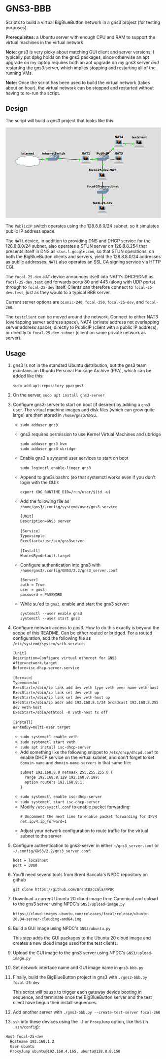 
# GNS3-BBB

Scripts to build a virtual BigBlueButton network in a gns3 project (for testing purposes).

**Prerequisites:** a Ubuntu server with enough CPU and RAM to support the virtual machines in the virtual network

**Note**: gns3 is very picky about matching GUI client and server versions.  I typically put dpkg holds
on the gns3 packages, since otherwise an apt upgrade on my laptop requires both an apt upgrade on my
gns3 server *and* restarting the gns3 server, which implies stopping and restarting all of the running VMs.

**Note:** Once the script has been used to build the virtual network (takes about an hour), the virtual network can be stopped
and restarted without having to re-run the script.

## Design

The script will build a gns3 project that looks like this:

![network diagram](README.png)

The `PublicIP` switch operates using the 128.8.8.0/24 subnet, so it simulates public IP address space.

The `NAT1` device, in addition to providing DNS and DHCP service for the 128.8.8.0/24 subnet, also
operates a STUN server on 128.8.8.254 that presents itself in DNS as `stun.l.google.com`, so that
STUN operations, on both the BigBlueButton clients and servers, yield the 128.8.8.0/24 addresses
as public addresses.  `NAT1` also operates an SSL CA signing service via HTTP CGI.

The `focal-25-dev-NAT` device announces itself into NAT1's DHCP/DNS as `focal-25-dev.test` and forwards
ports 80 and 443 (along with UDP ports) through to `focal-25-dev` itself.
Clients can therefore connect to `focal-25-dev.test`, just as they would to a typical BBB server.

Current server options are `bionic-240`, `focal-250`, `focal-25-dev`, and `focal-260`.

The `testclient` can be moved around the network.  Connect to either NAT3 (overlapping server address space),
NAT4 (private address not overlapping server address space), directly to PublicIP (client with a public IP address),
or directly to `focal-25-dev-subnet` (client on same private network as server).

## Usage

1. gns3 is not in the standard Ubuntu distribution, but the gns3 team maintains an Ubuntu Personal Package Archive (PPA),
   which can be added like this:

   `sudo add-apt-repository ppa:gns3`

1. On the server, `sudo apt install gns3-server`

1. Configure gns3-server to start on boot (if desired) by adding a `gns3` user.  The virtual machine images
   and disk files (which can grow quite large) are then stored in `/home/gns3/GNS3`.
   - `sudo adduser gns3`
   - gns3 requires permission to use Kernel Virtual Machines and ubridge

      ```
     sudo adduser gns3 kvm
     sudo adduser gns3 ubridge
      ```
   - Enable gns3's systemd user services to start on boot

      `sudo loginctl enable-linger gns3`

   - Append to gns3/.bashrc (so that systemctl works even if you don't login with the GUI):
      ```
      export XDG_RUNTIME_DIR=/run/user/$(id -u)
      ```
   - Add the following file as `/home/gns3/.config/systemd/user/gns3.service`:
      ```
      [Unit]
      Description=GNS3 server

      [Service]
      Type=simple
      ExecStart=/usr/bin/gns3server

      [Install]
      WantedBy=default.target
      ```
   - Configure authentication into gns3 with `/home/gns3/.config/GNS3/2.2/gns3_server.conf`:
      ```
      [Server]
      auth = True
      user = gns3
      password = PASSWORD
      ```
   - While su'ed to `gns3`, enable and start the gns3 server:
     ```
     systemctl --user enable gns3
     systemctl --user start gns3
     ```

3. Configure network access to gns3.  How to do this exactly is beyond the scope of this README.
   Can be either routed or bridged.  For a routed configuration, add the following file as `/etc/systemd/system/veth.service`:
   ```
   [Unit]
   Description=Configure virtual ethernet for GNS3
   After=network.target
   Before=isc-dhcp-server.service

   [Service]
   Type=oneshot
   ExecStart=/sbin/ip link add dev veth type veth peer name veth-host
   ExecStart=/sbin/ip link set dev veth up
   ExecStart=/sbin/ip link set dev veth-host up
   ExecStart=/sbin/ip addr add 192.168.8.1/24 broadcast 192.168.8.255 dev veth-host
   ExecStart=/sbin/ethtool -K veth-host tx off

   [Install]
   WantedBy=multi-user.target
   ```
   - `sudo systemctl enable veth`
   - `sudo systemctl start veth`
   - `sudo apt install isc-dhcp-server`
   - Add something like the following snippet to `/etc/dhcp/dhcpd.conf` to enable DHCP
     service on the virtual subnet, and don't forget to set `domain-name` and `domain-name-servers`
     in that same file:
      ```
      subnet 192.168.8.0 netmask 255.255.255.0 {
        range 192.168.8.129 192.168.8.199;
        option routers 192.168.8.1;
      }
      ```
   - `sudo systemctl enable isc-dhcp-server`
   - `sudo systemctl start isc-dhcp-server`
   - Modify `/etc/sysctl.conf` to enable packet forwarding:
      ```
      # Uncomment the next line to enable packet forwarding for IPv4
      net.ipv4.ip_forward=1
      ```
   - Adjust your network configuration to route traffic for the virtual subnet to the server
1. Configure authentication to gns3-server in either `~/gns3_server.conf` or `~/.config/GNS3/2.2/gns3_server.conf`:
   ```
   host = localhost
   port = 3080
   ```
1. You'll need several tools from Brent Baccala's NPDC repository on github
   ```
   git clone https://github.com/BrentBaccala/NPDC
   ```
1. Download a current Ubuntu 20 cloud image from Canonical and upload to the gns3 server using NPDC's `GNS3/upload-image.py`

   `https://cloud-images.ubuntu.com/releases/focal/release/ubuntu-20.04-server-cloudimg-amd64.img`

1. Build a GUI image using NPDC's `GNS3/ubuntu.py`

   This step adds the GUI packages to the Ubuntu 20 cloud image and creates a new cloud image used for the test clients.

1. Upload the GUI image to the gns3 server using NPDC's `GNS3/upload-image.py`
1. Set network interface name and GUI image name in `gns3-bbb.py`
1. Finally, build the BigBlueButton project in gns3 with `./gns3-bbb.py focal-25-dev`

   This script will pause to trigger each gateway device booting in sequence,
   and terminate once the BigBlueButton server and the test client have begun their install sequences.

1. Add another server with `./gns3-bbb.py --create-test-server focal-260`

1. `ssh` into these devices using the `-J` or `ProxyJump` option, like this (in `.ssh/config`):

```
Host focal-25-dev
  Hostname 192.168.1.2
  User ubuntu
  ProxyJump ubuntu@192.168.4.165, ubuntu@128.8.8.150
```

